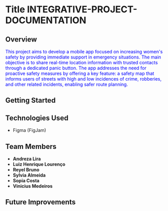 # Title INTEGRATIVE-PROJECT-DOCUMENTATION

## Overview
<span style="color:blue">This project aims to develop a mobile app focused on increasing women's safety by providing immediate support in emergency situations. The main objective is to share real-time location information with trusted contacts through a dedicated panic button. The app addresses the need for proactive safety measures by offering a key feature: a safety map that informs users of streets with high and low incidences of crime, robberies, and other related incidents, enabling safer route planning.</span>  

## Getting Started


## Technologies Used
- Figma (FigJam)

## Team Members
- **Andreza Lira**  
- **Luiz Henrique Lourenço**  
- **Reyel Bruno**
- **Sylvia Almeida**
- **Sopia Costa**
- **Vinicius Medeiros**

## Future Improvements

